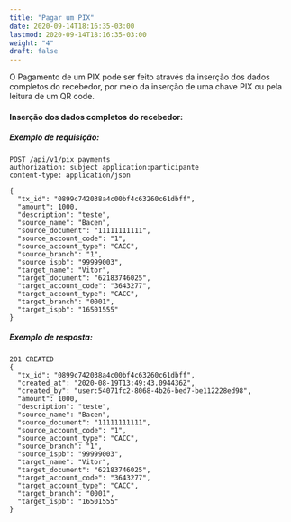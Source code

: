 ```yaml
---
title: "Pagar um PIX"
date: 2020-09-14T18:16:35-03:00
lastmod: 2020-09-14T18:16:35-03:00
weight: "4"
draft: false
---
```


O Pagamento de um PIX pode ser feito através da inserção dos dados completos do recebedor, por meio da inserção de uma chave PIX ou pela leitura de um QR code.

#### Inserção dos dados completos do recebedor:

##### Exemplo de requisição:
```textmate
POST /api/v1/pix_payments
authorization: subject application:participante
content-type: application/json

{
  "tx_id": "0899c742038a4c00bf4c63260c61dbff",
  "amount": 1000,
  "description": "teste",
  "source_name": "Bacen",
  "source_document": "11111111111",
  "source_account_code": "1",
  "source_account_type": "CACC",
  "source_branch": "1",
  "source_ispb": "99999003",
  "target_name": "Vitor",
  "target_document": "62183746025",
  "target_account_code": "3643277",
  "target_account_type": "CACC",
  "target_branch": "0001",
  "target_ispb": "16501555"
}
```

##### Exemplo de resposta:
```textmate
201 CREATED
{
  "tx_id": "0899c742038a4c00bf4c63260c61dbff",
  "created_at": "2020-08-19T13:49:43.094436Z",
  "created_by": "user:54071fc2-8068-4b26-bed7-be112228ed98",
  "amount": 1000,
  "description": "teste",
  "source_name": "Bacen",
  "source_document": "11111111111",
  "source_account_code": "1",
  "source_account_type": "CACC",
  "source_branch": "1",
  "source_ispb": "99999003",
  "target_name": "Vitor",
  "target_document": "62183746025",
  "target_account_code": "3643277",
  "target_account_type": "CACC",
  "target_branch": "0001",
  "target_ispb": "16501555"
}
```
